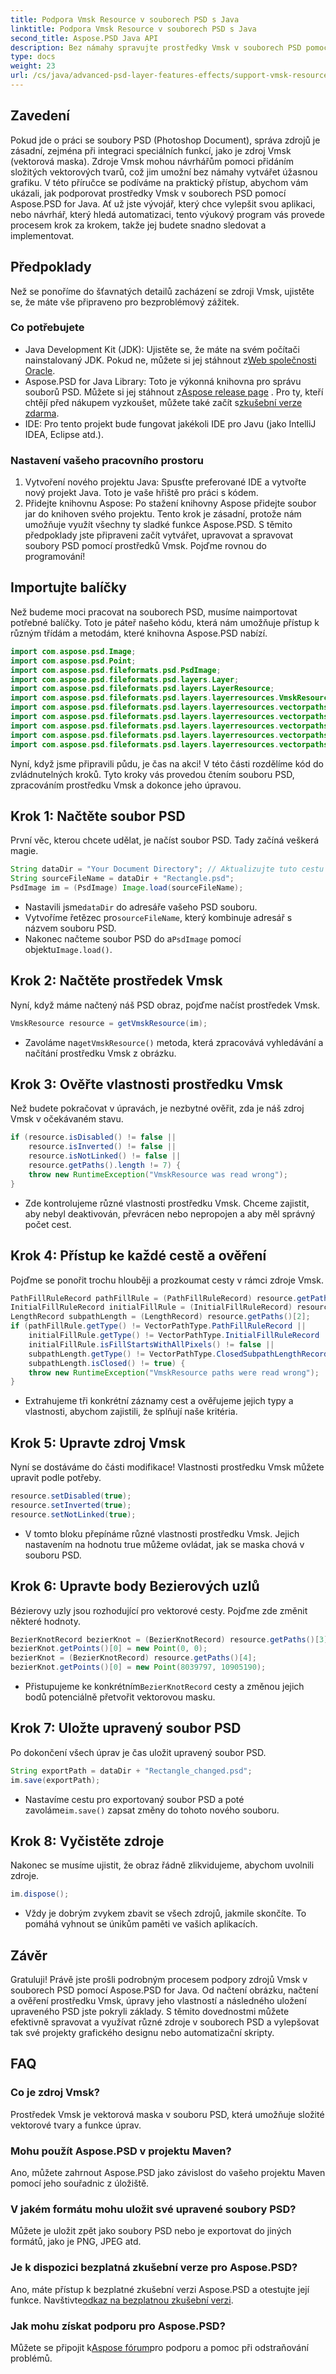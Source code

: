 ```yaml
---
title: Podpora Vmsk Resource v souborech PSD s Java
linktitle: Podpora Vmsk Resource v souborech PSD s Java
second_title: Aspose.PSD Java API
description: Bez námahy spravujte prostředky Vmsk v souborech PSD pomocí Aspose.PSD for Java. Komplexní výukový program krok za krokem ideální pro vývojáře i designéry.
type: docs
weight: 23
url: /cs/java/advanced-psd-layer-features-effects/support-vmsk-resource-psd-files/
---
```

## Zavedení
Pokud jde o práci se soubory PSD (Photoshop Document), správa zdrojů je zásadní, zejména při integraci speciálních funkcí, jako je zdroj Vmsk (vektorová maska). Zdroje Vmsk mohou návrhářům pomoci přidáním složitých vektorových tvarů, což jim umožní bez námahy vytvářet úžasnou grafiku. V této příručce se podíváme na praktický přístup, abychom vám ukázali, jak podporovat prostředky Vmsk v souborech PSD pomocí Aspose.PSD for Java. Ať už jste vývojář, který chce vylepšit svou aplikaci, nebo návrhář, který hledá automatizaci, tento výukový program vás provede procesem krok za krokem, takže jej budete snadno sledovat a implementovat.
## Předpoklady
Než se ponoříme do šťavnatých detailů zacházení se zdroji Vmsk, ujistěte se, že máte vše připraveno pro bezproblémový zážitek.
### Co potřebujete
-  Java Development Kit (JDK): Ujistěte se, že máte na svém počítači nainstalovaný JDK. Pokud ne, můžete si jej stáhnout z[Web společnosti Oracle](https://www.oracle.com/java/technologies/javase-downloads.html).
- Aspose.PSD for Java Library: Toto je výkonná knihovna pro správu souborů PSD. Můžete si jej stáhnout z[Aspose release page](https://releases.aspose.com/psd/java/) . Pro ty, kteří chtějí před nákupem vyzkoušet, můžete také začít s[zkušební verze zdarma](https://releases.aspose.com/).
- IDE: Pro tento projekt bude fungovat jakékoli IDE pro Javu (jako IntelliJ IDEA, Eclipse atd.).
### Nastavení vašeho pracovního prostoru
1. Vytvoření nového projektu Java: Spusťte preferované IDE a vytvořte nový projekt Java. Toto je vaše hřiště pro práci s kódem.
2. Přidejte knihovnu Aspose: Po stažení knihovny Aspose přidejte soubor jar do knihoven svého projektu. Tento krok je zásadní, protože nám umožňuje využít všechny ty sladké funkce Aspose.PSD.
S těmito předpoklady jste připraveni začít vytvářet, upravovat a spravovat soubory PSD pomocí prostředků Vmsk. Pojďme rovnou do programování!
## Importujte balíčky
Než budeme moci pracovat na souborech PSD, musíme naimportovat potřebné balíčky. Toto je páteř našeho kódu, která nám umožňuje přístup k různým třídám a metodám, které knihovna Aspose.PSD nabízí.
```java
import com.aspose.psd.Image;
import com.aspose.psd.Point;
import com.aspose.psd.fileformats.psd.PsdImage;
import com.aspose.psd.fileformats.psd.layers.Layer;
import com.aspose.psd.fileformats.psd.layers.LayerResource;
import com.aspose.psd.fileformats.psd.layers.layerresources.VmskResource;
import com.aspose.psd.fileformats.psd.layers.layerresources.vectorpaths.BezierKnotRecord;
import com.aspose.psd.fileformats.psd.layers.layerresources.vectorpaths.InitialFillRuleRecord;
import com.aspose.psd.fileformats.psd.layers.layerresources.vectorpaths.LengthRecord;
import com.aspose.psd.fileformats.psd.layers.layerresources.vectorpaths.PathFillRuleRecord;
import com.aspose.psd.fileformats.psd.layers.layerresources.vectorpaths.VectorPathType;
```
Nyní, když jsme připravili půdu, je čas na akci! V této části rozdělíme kód do zvládnutelných kroků. Tyto kroky vás provedou čtením souboru PSD, zpracováním prostředku Vmsk a dokonce jeho úpravou.
## Krok 1: Načtěte soubor PSD
První věc, kterou chcete udělat, je načíst soubor PSD. Tady začíná veškerá magie.
```java
String dataDir = "Your Document Directory"; // Aktualizujte tuto cestu
String sourceFileName = dataDir + "Rectangle.psd";
PsdImage im = (PsdImage) Image.load(sourceFileName);
```

-  Nastavili jsme`dataDir` do adresáře vašeho PSD souboru. 
-  Vytvoříme řetězec pro`sourceFileName`, který kombinuje adresář s názvem souboru PSD.
-  Nakonec načteme soubor PSD do a`PsdImage` pomocí objektu`Image.load()`.
## Krok 2: Načtěte prostředek Vmsk
Nyní, když máme načtený náš PSD obraz, pojďme načíst prostředek Vmsk.
```java
VmskResource resource = getVmskResource(im);
```

-  Zavoláme na`getVmskResource()` metoda, která zpracovává vyhledávání a načítání prostředku Vmsk z obrázku.
## Krok 3: Ověřte vlastnosti prostředku Vmsk
Než budete pokračovat v úpravách, je nezbytné ověřit, zda je náš zdroj Vmsk v očekávaném stavu.
```java
if (resource.isDisabled() != false ||
	resource.isInverted() != false ||
	resource.isNotLinked() != false ||
	resource.getPaths().length != 7) {
	throw new RuntimeException("VmskResource was read wrong");
}
```

- Zde kontrolujeme různé vlastnosti prostředku Vmsk. Chceme zajistit, aby nebyl deaktivován, převrácen nebo nepropojen a aby měl správný počet cest.
## Krok 4: Přístup ke každé cestě a ověření
Pojďme se ponořit trochu hlouběji a prozkoumat cesty v rámci zdroje Vmsk.
```java
PathFillRuleRecord pathFillRule = (PathFillRuleRecord) resource.getPaths()[0];
InitialFillRuleRecord initialFillRule = (InitialFillRuleRecord) resource.getPaths()[1];
LengthRecord subpathLength = (LengthRecord) resource.getPaths()[2];
if (pathFillRule.getType() != VectorPathType.PathFillRuleRecord ||
	initialFillRule.getType() != VectorPathType.InitialFillRuleRecord ||
	initialFillRule.isFillStartsWithAllPixels() != false ||
	subpathLength.getType() != VectorPathType.ClosedSubpathLengthRecord ||
	subpathLength.isClosed() != true) {
	throw new RuntimeException("VmskResource paths were read wrong");
}
```

- Extrahujeme tři konkrétní záznamy cest a ověřujeme jejich typy a vlastnosti, abychom zajistili, že splňují naše kritéria.
## Krok 5: Upravte zdroj Vmsk
Nyní se dostáváme do části modifikace! Vlastnosti prostředku Vmsk můžete upravit podle potřeby.
```java
resource.setDisabled(true);
resource.setInverted(true);
resource.setNotLinked(true);
```

- V tomto bloku přepínáme různé vlastnosti prostředku Vmsk. Jejich nastavením na hodnotu true můžeme ovládat, jak se maska chová v souboru PSD.
## Krok 6: Upravte body Bezierových uzlů
Bézierovy uzly jsou rozhodující pro vektorové cesty. Pojďme zde změnit některé hodnoty.
```java
BezierKnotRecord bezierKnot = (BezierKnotRecord) resource.getPaths()[3];
bezierKnot.getPoints()[0] = new Point(0, 0);
bezierKnot = (BezierKnotRecord) resource.getPaths()[4];
bezierKnot.getPoints()[0] = new Point(8039797, 10905190);
```

-  Přistupujeme ke konkrétním`BezierKnotRecord` cesty a změnou jejich bodů potenciálně přetvořit vektorovou masku.
## Krok 7: Uložte upravený soubor PSD
Po dokončení všech úprav je čas uložit upravený soubor PSD. 
```java
String exportPath = dataDir + "Rectangle_changed.psd";
im.save(exportPath);
```

-  Nastavíme cestu pro exportovaný soubor PSD a poté zavoláme`im.save()` zapsat změny do tohoto nového souboru.
## Krok 8: Vyčistěte zdroje
Nakonec se musíme ujistit, že obraz řádně zlikvidujeme, abychom uvolnili zdroje.
```java
im.dispose();
```

- Vždy je dobrým zvykem zbavit se všech zdrojů, jakmile skončíte. To pomáhá vyhnout se únikům paměti ve vašich aplikacích.
## Závěr
Gratuluji! Právě jste prošli podrobným procesem podpory zdrojů Vmsk v souborech PSD pomocí Aspose.PSD for Java. Od načtení obrázku, načtení a ověření prostředku Vmsk, úpravy jeho vlastností a následného uložení upraveného PSD jste pokryli základy. S těmito dovednostmi můžete efektivně spravovat a využívat různé zdroje v souborech PSD a vylepšovat tak své projekty grafického designu nebo automatizační skripty.
## FAQ
### Co je zdroj Vmsk?
Prostředek Vmsk je vektorová maska v souboru PSD, která umožňuje složité vektorové tvary a funkce úprav.
### Mohu použít Aspose.PSD v projektu Maven?
Ano, můžete zahrnout Aspose.PSD jako závislost do vašeho projektu Maven pomocí jeho souřadnic z úložiště.
### V jakém formátu mohu uložit své upravené soubory PSD?
Můžete je uložit zpět jako soubory PSD nebo je exportovat do jiných formátů, jako je PNG, JPEG atd.
### Je k dispozici bezplatná zkušební verze pro Aspose.PSD?
 Ano, máte přístup k bezplatné zkušební verzi Aspose.PSD a otestujte její funkce. Navštivte[odkaz na bezplatnou zkušební verzi](https://releases.aspose.com/).
### Jak mohu získat podporu pro Aspose.PSD?
 Můžete se připojit k[Aspose fórum](https://forum.aspose.com/c/psd/34)pro podporu a pomoc při odstraňování problémů.